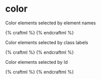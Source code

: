 # color

Color elements selected by element names

{% craftml %}
<craft>
    <style>
        cube {
            color: black;
        }
        cylinder {
            color: gold;
        }
    </style>
    <row>
        <cube></cube>
        <cylinder></cylinder>
        <cube></cube>
        <cylinder></cylinder>
        <cube></cube>
    </row>
</craft>
{% endcraftml %}

Color elements selected by class labels

{% craftml %}
<craft>
    <style>
        .odd {
            color: pink;
        }
        .even {
            color: crimson;
        }
    </style>
    <row>
        <cube class="odd"></cube>
        <cube class="even"></cube>
        <cube class="odd"></cube>
        <cube class="even"></cube>
        <cube class="odd"></cube>
    </row>
</craft>
{% endcraftml %}

Color elements selected by Id

{% craftml %}
<craft>
    <style>
        #one {
            color: #55F;
        }
        #two {
            color: #AAF;
        }
        #three {
            color: #FFF;
        }
    </style>
    <row>
        <cube id="one"></cube>
        <cube id="two"></cube>
        <cube id="three"></cube>
    </row>
</craft>
{% endcraftml %}
